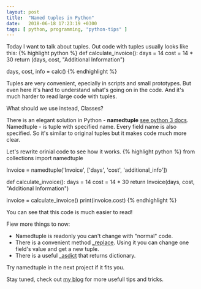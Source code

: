 ```yaml
---
layout: post
title:  "Named tuples in Python"
date:   2018-06-18 17:23:19 +0300
tags: [ python, programming, "python-tips" ]
---
```


Today I want to talk about tuples. 
Out code with tuples usually looks like this:
{% highlight python %}
def calculate_invoice():
    days = 14
    cost = 14 * 30
    return (days, cost, "Additional Information")

days, cost, info = calc()
{% endhighlight %}

Tuples are very convenient, epecially in scripts and small prototypes.
But even here it's hard to understand what's going on in the code.
And it's much harder to read large code with tuples.

What should we use instead, Classes?
<!--more-->

There is an elegant solution in Python - <b>namedtuple</b> <a href="https://docs.python.org/3/library/collections.html#collections.namedtuple"> see python 3 docs</a>.
Namedtuple - is tuple with specified name. Every field name is also specified.
So it's similar to original tuples but it makes code much more clear.

Let's rewrite orinial code to see how it works.
{% highlight python %}
from collections import namedtuple

Invoice = namedtuple('Invoice', ['days', 'cost', 'additional_info'])

def calculate_invoice():
    days = 14
    cost = 14 * 30
    return Invoice(days, cost, "Additional Information")

invoice = calculate_invoice()
print(invoice.cost)
{% endhighlight %}

You can see that this code is much easier to read!

Fiew more things to now:
- Namedtuple is readonly you can't change with "normal" code.
- There is a convenient method <a href="https://docs.python.org/3/library/collections.html#collections.somenamedtuple._replace">_replace</a>. Using it you can change one field's value and get a new tuple.
- There is a useful <a href="https://docs.python.org/3/library/collections.html#collections.somenamedtuple._asdict">_asdict</a> that returns dictionary.

Try namedtuple in the next project if it fits you.

Stay tuned, check out [my blog][blog-main] for more usefull tips and tricks.

[blog-main]: https://impr0grammer.github.io
[github-repo]: https://github.com/impr0grammer